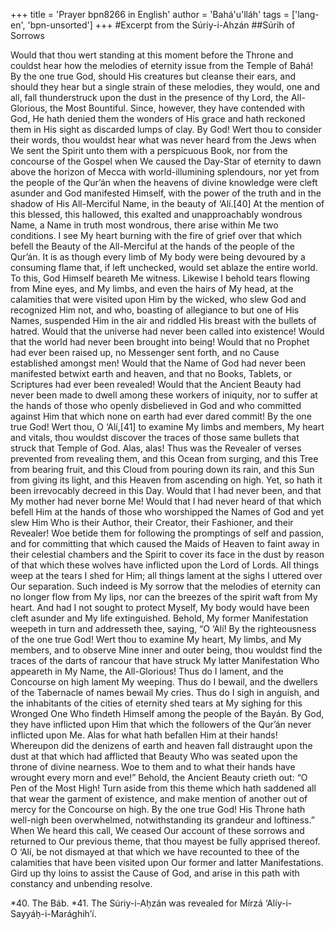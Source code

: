 +++
title = 'Prayer bpn8266 in English'
author = 'Bahá'u'lláh'
tags = ['lang-en', 'bpn-unsorted']
+++
#Excerpt from the Súriy-i-Ahzán
##Súrih of Sorrows

Would that thou wert standing at this moment before the Throne and couldst hear how the melodies of eternity issue from the Temple of Bahá! By the one true God, should His creatures but cleanse their ears, and should they hear but a single strain of these melodies, they would, one and all, fall thunderstruck upon the dust in the presence of thy Lord, the All-Glorious, the Most Bountiful. Since, however, they have contended with God, He hath denied them the wonders of His grace and hath reckoned them in His sight as discarded lumps of clay. By God! Wert thou to consider their words, thou wouldst hear what was never heard from the Jews when We sent the Spirit unto them with a perspicuous Book, nor from the concourse of the Gospel when We caused the Day-Star of eternity to dawn above the horizon of Mecca with world-illumining splendours, nor yet from the people of the Qur’án when the heavens of divine knowledge were cleft asunder and God manifested Himself, with the power of the truth and in the shadow of His All-Merciful Name, in the beauty of ‘Alí.[40]
At the mention of this blessed, this hallowed, this exalted and unapproachably wondrous Name, a Name in truth most wondrous, there arise within Me two conditions. I see My heart burning with the fire of grief over that which befell the Beauty of the All-Merciful at the hands of the people of the Qur’án. It is as though every limb of My body were being devoured by a consuming flame that, if left unchecked, would set ablaze the entire world. To this, God Himself beareth Me witness. Likewise I behold tears flowing from Mine eyes, and My limbs, and even the hairs of My head, at the calamities that were visited upon Him by the wicked, who slew God and recognized Him not, and who, boasting of allegiance to but one of His Names, suspended Him in the air and riddled His breast with the bullets of hatred.
Would that the universe had never been called into existence! Would that the world had never been brought into being! Would that no Prophet had ever been raised up, no Messenger sent forth, and no Cause established amongst men! Would that the Name of God had never been manifested betwixt earth and heaven, and that no Books, Tablets, or Scriptures had ever been revealed! Would that the Ancient Beauty had never been made to dwell among these workers of iniquity, nor to suffer at the hands of those who openly disbelieved in God and who committed against Him that which none on earth had ever dared commit! By the one true God! Wert thou, O ‘Alí,[41] to examine My limbs and members, My heart and vitals, thou wouldst discover the traces of those same bullets that struck that Temple of God. Alas, alas! Thus was the Revealer of verses prevented from revealing them, and this Ocean from surging, and this Tree from bearing fruit, and this Cloud from pouring down its rain, and this Sun from giving its light, and this Heaven from ascending on high. Yet, so hath it been irrevocably decreed in this Day.
Would that I had never been, and that My mother had never borne Me! Would that I had never heard of that which befell Him at the hands of those who worshipped the Names of God and yet slew Him Who is their Author, their Creator, their Fashioner, and their Revealer! Woe betide them for following the promptings of self and passion, and for committing that which caused the Maids of Heaven to faint away in their celestial chambers and the Spirit to cover its face in the dust by reason of that which these wolves have inflicted upon the Lord of Lords. All things weep at the tears I shed for Him; all things lament at the sighs I uttered over Our separation. Such indeed is My sorrow that the melodies of eternity can no longer flow from My lips, nor can the breezes of the spirit waft from My heart. And had I not sought to protect Myself, My body would have been cleft asunder and My life extinguished.
Behold, My former Manifestation weepeth in turn and addresseth thee, saying, “O ‘Alí! By the righteousness of the one true God! Wert thou to examine My heart, My limbs, and My members, and to observe Mine inner and outer being, thou wouldst find the traces of the darts of rancour that have struck My latter Manifestation Who appeareth in My Name, the All-Glorious! Thus do I lament, and the Concourse on high lament My weeping. Thus do I bewail, and the dwellers of the Tabernacle of names bewail My cries. Thus do I sigh in anguish, and the inhabitants of the cities of eternity shed tears at My sighing for this Wronged One Who findeth Himself among the people of the Bayán. By God, they have inflicted upon Him that which the followers of the Qur’án never inflicted upon Me. Alas for what hath befallen Him at their hands! Whereupon did the denizens of earth and heaven fall distraught upon the dust at that which had afflicted that Beauty Who was seated upon the throne of divine nearness. Woe to them and to what their hands have wrought every morn and eve!”
Behold, the Ancient Beauty crieth out: “O Pen of the Most High! Turn aside from this theme which hath saddened all that wear the garment of existence, and make mention of another out of mercy for the Concourse on high. By the one true God! His Throne hath well-nigh been overwhelmed, notwithstanding its grandeur and loftiness.”
When We heard this call, We ceased Our account of these sorrows and returned to Our previous theme, that thou mayest be fully apprised thereof. O ‘Alí, be not dismayed at that which we have recounted to thee of the calamities that have been visited upon Our former and latter Manifestations. Gird up thy loins to assist the Cause of God, and arise in this path with constancy and unbending resolve.

*40.    The Báb.
*41.    The Súriy-i-Aḥzán was revealed for Mírzá ‘Alíy-i-Sayyáḥ-i-Marághih’í.
